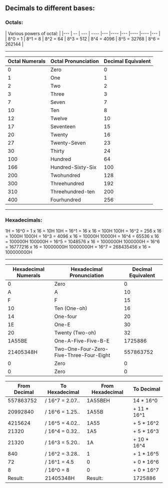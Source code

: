 
## Decimals to different bases:

### Octals:
| Various powers of octal: |
|--- | -- | --- | ---- |--- |---- |--- |---- |---- |--- |
| 8^0 = 1 | 8^1 = 8 | 8^2 = 64 | 8^3 = 512 | 8^4 = 4096 | 8^5 = 32768 | 8^6 = 262144 |

-----

| Octal Numerals | Octal Pronunciation | Decimal Equivalent |
| ---- | ---- | ---- |
| 0 | Zero | 0 |
| 1 | One | 1 |
| 2 | Two | 2 |
| 3 | Three | 3 |
| 7 | Seven | 7 |
| 10 | Ten | 8 |
| 12 | Twelve | 10 |
| 17 | Seventeen | 15 |
| 20 | Twenty | 16 |
| 27 | Twenty-Seven | 23 |
| 30 | Thirty | 24 |
| 100 | Hundred | 64 |
| 166 | Hundred-Sixty-Six | 100 |
| 200 | Twohundred | 128 |
| 300 | Threehundred | 192 |
| 310 | Threehundred-ten | 200 |
| 400 | Fourhundred | 256 |

----
### Hexadecimals:

1H = 16^0 = 1 x 16 = 10H
10H = 16^1 = 16 x 16 = 100H
100H = 16^2 = 256 x 16 = 1000H
1000H = 16^3 = 4096 x 16 = 10000H
10000H = 16^4 = 65536 x 16 = 100000H
100000H = 16^5 = 1048576 x 16 = 1000000H
1000000H = 16^6 = 16777216 x 16 = 10000000H
10000000H = 16^7 = 268435456 x 16 = 100000000H

----

| Hexadecimal Numerals | Hexadecimal Pronunciation | Decimal Equivalent |
| --- | ----- | ----- |
| 0 | Zero | 0 |
| A | A | 10 |
| F | F | 15 |
| 10 | Ten (One-oh) | 16 |
| 14 | One-four | 20 |
| 1E | One-E | 30 |
| 20 | Twenty (Two-oh) | 32 |
| 1A55BE | One-A-Five-Five-B-E | 1725886 |
| 21405348H | Two-One-Four-Zero-Five-Three-Four-Eight | 557863752 |
| 0 | Zero | 0 |
| 0 | Zero | 0 |

| From Decimal | To Hexadecimal | From Hexadecimal | To Decimal |
|-----|----|----|----|
| 557863752 | / 16^7 = 2.07.. | 1A55BEH | 14 * 16^0 |
| 20992840 | / 16^6 = 1.25.. | 1A55B | + 11 * 16^1 |
| 4215624 | / 16^5 = 4.02.. | 1A55 | + 5 * 16^2 |
| 21320 | / 16^4 = 0.32.. | 1A5 | + 5 * 16^3 |
| 21320 | / 16^3 = 5.20.. | 1A | + 10 * 16^4 |
| 840 | / 16^2 = 3.28.. | 1 | + 1 * 16^5 |
| 72 | / 16^1 = 4.5 | 0 | + 0 * 16^6 |
| 8 | / 16^0 = 8 | 0 | + 0 * 16^7 |
| Result: | 21405348H | Result: | 1725886 |

